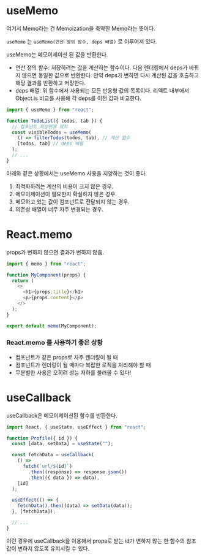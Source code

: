 # useMemo

여기서 Memo라는 건 Memoization을 축약한 Memo라는 뜻이다.

`useMemo` 는 `useMemo(연산 정의 함수, deps 배열)` 로 이루어져 있다.

useMemo는 메모이제이션 된 값을 반환한다.

- 연산 정의 함수: 저장하려는 값을 계산하는 함수이다. 다음 렌더링에서 deps가 바뀌지 않으면 동일한 값으로 반환한다. 만약 deps가 변하면 다시 계산된 값을 호출하고 해당 결과를 반환하고 저장한다.
- deps 배열: 위 함수에서 사용되는 모든 반응형 값의 목록이다. 리액트 내부에서 Object.is 비교를 사용해 각 deps를 이전 값과 비교한다.

```javascript
import { useMemo } from "react";

function TodoList({ todos, tab }) {
  // 컴포넌트 최상단에 위치
  const visibleTodos = useMemo(
    () => filterTodos(todos, tab), // 계산 함수
    [todos, tab] // deps 배열
  );
  // ...
}
```

아래와 같은 상황에서는 useMemo 사용을 지양하는 것이 좋다.

1. 최적화하려는 계산의 비용이 크지 않은 경우.
2. 메모이제이션이 필요한지 확실하지 않은 경우.
3. 메모하고 있는 값이 컴포넌트로 전달되지 않는 경우.
4. 의존성 배열이 너무 자주 변경되는 경우.

# React.memo

props가 변하지 않으면 결과가 변하지 않음.

```javascript
import { memo } from "react";

function MyComponent(props) {
  return (
    <>
      <h1>{props.title}</h1>
      <p>{props.content}</p>
    </>
  );
}

export default memo(MyComponent);
```

### React.memo 를 사용하기 좋은 상황

- 컴포넌트가 같은 props로 자주 렌더링이 될 때
- 컴포넌트가 렌더링이 될 때마다 복잡한 로직을 처리해야 할 때
- 무분별한 사용은 오히려 성능 저하를 불러올 수 있다!

# useCallback

useCallback은 메모이제이션된 함수를 반환한다.

```javascript
import React, { useState, useEffect } from "react";

function Profile({ id }) {
  const [data, setData] = useState("");

  const fetchData = useCallback(
    () =>
      fetch(`url/${id}`)
        .then((response) => response.json())
        .then(({ data }) => data),
    [id]
  );

  useEffect(() => {
    fetchData().then((data) => setData(data));
  }, [fetchData]);

  // ...
}
```

이런 경우에 useCallback을 이용해서 props로 받는 id가 변하지 않는 한 함수의 참조값이 변하지 않도록 유지시킬 수 있다.
